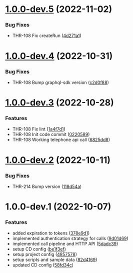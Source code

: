 # [1.0.0-dev.5](https://github.com/buccaneerai/telephone-api/compare/v1.0.0-dev.4...v1.0.0-dev.5) (2022-11-02)


### Bug Fixes

* THR-108 Fix createRun ([4d271a1](https://github.com/buccaneerai/telephone-api/commit/4d271a1676a12d8c624aa8d06dbc0d4ca23a4894))

# [1.0.0-dev.4](https://github.com/buccaneerai/telephone-api/compare/v1.0.0-dev.3...v1.0.0-dev.4) (2022-10-31)


### Bug Fixes

* THR-108 Bump graphql-sdk version ([c2d0f88](https://github.com/buccaneerai/telephone-api/commit/c2d0f88142115ab706418488ac8b5a11ecbda0a5))

# [1.0.0-dev.3](https://github.com/buccaneerai/telephone-api/compare/v1.0.0-dev.2...v1.0.0-dev.3) (2022-10-28)


### Features

* THR-108 Fix lint ([1a4f7d1](https://github.com/buccaneerai/telephone-api/commit/1a4f7d16c7f5c46ca49e8ba79eea027138500c2c))
* THR-108 Init code commit ([0220589](https://github.com/buccaneerai/telephone-api/commit/02205894947c69c659574c18ca50ea77c6ccf409))
* THR-108 Working telephone api call ([6825dd8](https://github.com/buccaneerai/telephone-api/commit/6825dd8892303a7cb156fd536abb8516ea4ca1bf))

# [1.0.0-dev.2](https://github.com/buccaneerai/telephone-api/compare/v1.0.0-dev.1...v1.0.0-dev.2) (2022-10-11)


### Bug Fixes

* THR-214 Bump version ([118d54a](https://github.com/buccaneerai/telephone-api/commit/118d54a4f9e1c70d510bbc87b10f77477c19c24f))

# 1.0.0-dev.1 (2022-10-07)


### Features

* added expiration to tokens ([378e9d1](https://github.com/buccaneerai/telephone-api/commit/378e9d13324aef229f60bd7d8cb4cfbdc899d91a))
* implemented authentication strategy for calls ([9d01d69](https://github.com/buccaneerai/telephone-api/commit/9d01d699b17e8caf0b857c84526a7280b93bf654))
* implemented call pipeline and HTTP API ([5dadc39](https://github.com/buccaneerai/telephone-api/commit/5dadc39d93bb7d5bfd46e9ba4956ff8ea82a66b9))
* setup CD config ([be1f3ef](https://github.com/buccaneerai/telephone-api/commit/be1f3ef0d5bfb514fa04b2e2cc9aa5eadcfa40ee))
* setup project config ([4857578](https://github.com/buccaneerai/telephone-api/commit/4857578352ae6672204e7537bda0d0e5a2a6154e))
* setup scripts and sample data ([82d4169](https://github.com/buccaneerai/telephone-api/commit/82d4169b632cc0f10593f03387a4d5698ffcb095))
* updated CD config ([58fd34c](https://github.com/buccaneerai/telephone-api/commit/58fd34cd9a523d6e3e202e915738482e7a5d8c4f))

